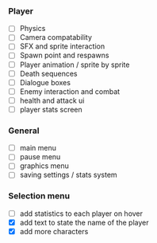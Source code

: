 ### Player
 - [ ] Physics
 - [ ] Camera compatability
 - [ ] SFX and sprite interaction
 - [ ] Spawn point and respawns
 - [ ] Player animation / sprite by sprite
 - [ ] Death sequences
 - [ ] Dialogue boxes
 - [ ] Enemy interaction and combat
 - [ ] health and attack ui
 - [ ] player stats screen

### General
- [ ] main menu
- [ ] pause menu
- [ ] graphics menu 
- [ ] saving settings / stats system

### Selection menu
- [ ] add statistics to each player on hover
- [x] add text to state the name of the player
- [x] add more characters
